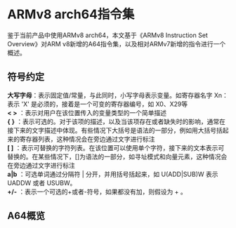# ARMv8 arch64指令集

鉴于当前产品中使用ARMv8 arch64，本文基于《ARMv8 Instruction Set Overview》对ARM v8新增的A64指令集，以及相对ARMv7新增的指令进行一个概述。

## 符号约定

__大写字母__：表示固定值/常量，与此同时，小写字母表示变量。如寄存器名字 Xn：表示 'X' 是必须的，接着是一个可变的寄存器编号，如 X0、X29等  
__< >__     ：表示对用户在该位置传入的变量类型的一个简单描述  
__{ }__ ：表示可选的。对于该项的描述，以及当该项存在或者缺失时的影响，通常在接下来的文字描述中体现。有些情况下大括号是语法的一部分，例如用大括号括起来的寄存器列表，这种情况会在旁边通过文字进行标注  
__[ ]__     ：表示可替换的字符列表。在该位置可以使用单个字符，接下来的文本表示可替换的。在某些情况下，[]为语法的一部分，如寻址模式和向量元素，这种情况会在旁边通过文字进行标注  
__a|b__    ：可选单词通过分隔符 | 分开，并用括号括起来，如 U(ADD|SUB)W 表示 UADDW 或者 USUBW。  
__+/-__    ：表示一个可选的+或者-符号，如果都没有加，则假设为 + 。  


## A64概览
